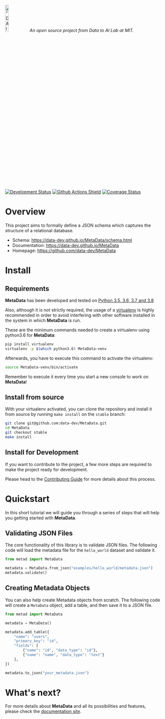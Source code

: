 <p align="left">
<img width=15% src="https://dai.lids.mit.edu/wp-content/uploads/2018/06/Logo_DAI_highres.png" alt=“DAI-Lab” />
<i>An open source project from Data to AI Lab at MIT.</i>
</p>

[![Development Status](https://img.shields.io/badge/Development%20Status-2%20--%20Pre--Alpha-yellow)](https://pypi.org/search/?c=Development+Status+%3A%3A+2+-+Pre-Alpha)
[![Github Actions Shield](https://img.shields.io/github/workflow/status/data-dev/MetaData/Run%20Tests)](https://github.com/data-dev/MetaData/actions)
[![Coverage Status](https://codecov.io/gh/data-dev/MetaData/branch/master/graph/badge.svg)](https://codecov.io/gh/data-dev/MetaData)



# Overview

This project aims to formally define a JSON schema which captures the structure of a relational database.

- Schema: https://data-dev.github.io/MetaData/schema.html
- Documentation: https://data-dev.github.io/MetaData
- Homepage: https://github.com/data-dev/MetaData

# Install

## Requirements

**MetaData** has been developed and tested on [Python 3.5, 3.6, 3.7 and 3.8](https://www.python.org/downloads/)

Also, although it is not strictly required, the usage of a [virtualenv](https://virtualenv.pypa.io/en/latest/)
is highly recommended in order to avoid interfering with other software installed in the system
in which **MetaData** is run.

These are the minimum commands needed to create a virtualenv using python3.6 for **MetaData**:

```bash
pip install virtualenv
virtualenv -p $(which python3.6) MetaData-venv
```

Afterwards, you have to execute this command to activate the virtualenv:

```bash
source MetaData-venv/bin/activate
```

Remember to execute it every time you start a new console to work on **MetaData**!

<!-- Uncomment this section after releasing the package to PyPI for installation instructions
## Install from PyPI

After creating the virtualenv and activating it, we recommend using
[pip](https://pip.pypa.io/en/stable/) in order to install **MetaData**:

```bash
pip install metad
```

This will pull and install the latest stable release from [PyPI](https://pypi.org/).
-->

## Install from source

With your virtualenv activated, you can clone the repository and install it from
source by running `make install` on the `stable` branch:

```bash
git clone git@github.com:data-dev/MetaData.git
cd MetaData
git checkout stable
make install
```

## Install for Development

If you want to contribute to the project, a few more steps are required to make the project ready
for development.

Please head to the [Contributing Guide](https://data-dev.github.io/MetaData/contributing.html#get-started)
for more details about this process.

# Quickstart
In this short tutorial we will guide you through a series of steps that will help you
getting started with **MetaData**.

## Validating JSON Files
The core functionality of this library is to validate JSON files. The following code will load 
the metadata file for the `hello_world` dataset and validate it.

```python
from metad import MetaData

metadata = MetaData.from_json("examples/hello_world/metadata.json")
metadata.validate()
```

## Creating Metadata Objects
You can also help create Metadata objects from scratch. The following code will create a 
`MetaData` object, add a table, and then save it to a JSON file.

```python
from metad import MetaData

metadata = MetaData()

metadata.add_table({
    "name": "users",
    "primary_key": "id",
    "fields": [
        {"name": "id", "data_type": "id"},
        {"name": "name", "data_type": "text"}
    ],
})

metadata.to_json("your_metadata.json")
```

# What's next?

For more details about **MetaData** and all its possibilities
and features, please check the [documentation site](
https://data-dev.github.io/MetaData/).
